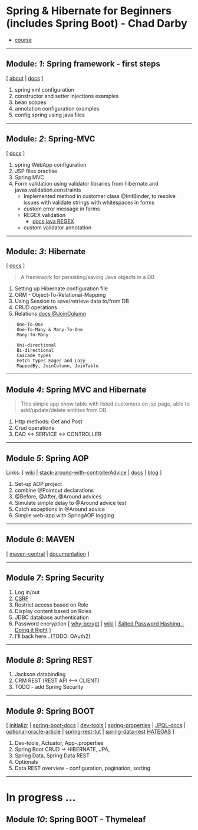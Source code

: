 # Spring & Hibernate for Beginners (includes Spring Boot) - Chad Darby
- [course](https://www.udemy.com/course/spring-hibernate-tutorial/)

***

## Module: _1_: Spring framework - first steps
[ 
    [about](https://docs.spring.io/spring-framework/docs/current/spring-framework-reference/overview.html#overview) |
    [docs](https://docs.spring.io/spring-framework/docs/current/spring-framework-reference/core.html#spring-core) 
]
1. spring xml configuration 
2. constructor and setter injections examples
3. bean scopes
4. annotation configuration examples
5. config spring using java files

***
## Module: _2_: Spring-MVC
[ 
    [docs](https://docs.spring.io/spring-framework/docs/current/spring-framework-reference/web.html#spring-web)
]
1. spring WebApp configuration
2. JSP files practise
3. Spring MVC
4. Form validation using validator libraries from hibernate and javax.validation.constraints
    + Implemented method in customer class @InitBinder, to resolve issues with validate strings with whitespaces in forms
    + custom error message in forms
    + REGEX validation
        + [docs java REGEX](https://docs.oracle.com/javase/tutorial/essential/regex/)
    + custom validator annotation 

***
## Module: _3_: Hibernate
[ 
    [docs](https://hibernate.org/orm/documentation/5.4/)
]
>A framework for persisting/saving Java objects in a DB
1. Setting up Hibernate configuration file
2. ORM - Object-To-Relational-Mapping
3. Using Session to save/retrieve data to/from DB
4. CRUD operations 
5. Relations
        [docs @JoinColumn](https://docs.oracle.com/javaee/7/api/javax/persistence/JoinColumn.html#name--)
 ```
     One-To-One 
     One-To-Many & Many-To-One 
     Many-To-Many
 ```
 ```
     Uni-directional
     Bi-directional
     Cascade types
     Fetch types Eager and Lazy
     MappedBy, JoinColumn, JoinTable
 ```
*** 
## Module _4_: Spring MVC and Hibernate
>This simple app show table with listed customers on jsp page, 
able to add/update/delete entities from DB.
1. Http methods: Get and Post
2. Crud operations
3. DAO <-> SERVICE <-> CONTROLLER
        
***
## Module _5_: Spring AOP 
Links: 
[ 
    [wiki](https://en.wikipedia.org/wiki/Aspect-oriented_programming) |
    [stack-around-with-controllerAdvice](https://stackoverflow.com/questions/50702493/controlleradvice-not-working-when-around-is-present) |
    [docs](https://docs.spring.io/spring-framework/docs/current/spring-framework-reference/core.html#aop) |
    [blog](https://nullpointerexception.pl/jak-korzystac-ze-spring-aop/) 
]
 1. Set-up AOP project
 2. combine @Pointcut declarations
 3. @Before, @After, @Around advices
 4. Simulate simple delay to @Around advice test
 5. Catch exceptions in @Around advice
 6. Simple web-app with SpringAOP logging

***
## Module _6_: MAVEN
[ 
    [maven-central](https://search.maven.org/) |
    [documentation](https://maven.apache.org/guides/) 
]

***
## Module _7_: Spring Security 
 1. Log in/out 
 2. [CSRF](https://docs.spring.io/spring-security/site/docs/current/reference/html5/#csrf)
 3. Restrict access based on Role
 4. Display content based on Roles
 5. JDBC database authentication
 6. Password encryption 
[ 
    [why-bcrypt](https://medium.com/@danboterhoven/why-you-should-use-bcrypt-to-hash-passwords-af330100b861) | 
    [wiki](https://en.wikipedia.org/wiki/Bcrypt) |
    [Salted Password Hashing - Doing it Right](https://crackstation.net/hashing-security.htm)
]
 7. I'll back here...(TODO: OAuth2) 

***
## Module _8_: Spring REST
 1. Jackson databinding
 2. CRM REST (REST API <--> CLIENT)
 3. TODO - add Spring Security

***
## Module _9_: Spring BOOT
[ 
    [initializr](https://start.spring.io/) | 
    [spring-boot-docs](https://docs.spring.io/spring-boot/docs/current-SNAPSHOT/reference/htmlsingle/) | 
    [dev-tools](https://docs.spring.io/spring-boot/docs/current/reference/html/using-spring-boot.html#using-boot-devtools) |
    [spring-properties](https://docs.spring.io/spring-boot/docs/current/reference/html/appendix-application-properties.html#common-application-properties) | 
    [JPQL-docs](https://docs.oracle.com/javaee/7/tutorial/persistence-querylanguage.htm#BNBTG) |
    [optional-oracle-article](https://community.oracle.com/docs/DOC-991686) | 
    [spring-rest-tut](https://spring.io/guides/tutorials/rest/) |
    [spring-data-rest](https://docs.spring.io/spring-data/rest/docs/current/reference/html/#reference)
    [HATEOAS](https://docs.spring.io/spring-hateoas/docs/current/reference/html/)
]

 1. Dev-tools, Actuator, App-.properties
 2. Spring Boot CRUD -> HIBERNATE, JPA, 
 3. Spring Data, Spring Data REST
 4. Optionals
 5. Data REST overview - configuration, pagination, sorting 
 
***
# In progress ... 
 
## Module _10_: Spring BOOT - Thymeleaf 

